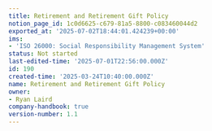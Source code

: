 ```yaml
---
title: Retirement and Retirement Gift Policy
notion_page_id: 1c0d6625-c679-81a5-8800-c083460044d2
exported_at: '2025-07-02T18:44:01.424239+00:00'
ims:
- 'ISO 26000: Social Responsibility Management System'
status: Not started
last-edited-time: '2025-07-01T22:56:00.000Z'
id: 190
created-time: '2025-03-24T10:40:00.000Z'
name: Retirement and Retirement Gift Policy
owner:
- Ryan Laird
company-handbook: true
version-number: 1.1
---
```


<!-- Unsupported block type: unsupported -->